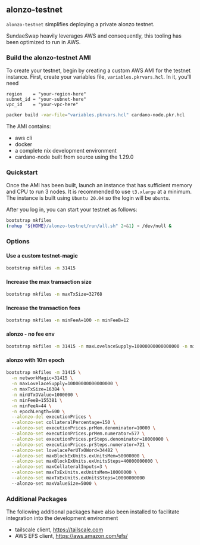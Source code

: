 alonzo-testnet
-------------

`alonzo-testnet` simplifies deploying a private alonzo testnet.

SundaeSwap heavily leverages AWS and consequently, this tooling has 
been optimized to run in AWS.

### Build the alonzo-testnet AMI

To create your testnet, begin by creating a custom AWS AMI for the testnet
instance.  First, create your variables file, `variables.pkrvars.hcl`.  In
it, you'll need

```hcl
region    = "your-region-here"
subnet_id = "your-subnet-here"
vpc_id    = "your-vpc-here"
```

```bash
packer build -var-file="variables.pkrvars.hcl" cardano-node.pkr.hcl
```

The AMI contains:

* aws cli
* docker
* a complete nix development environment
* cardano-node built from source using the 1.29.0

### Quickstart

Once the AMI has been built, launch an instance that has sufficient memory and CPU 
to run 3 nodes.  It is recommended to use `t3.xlarge` at a minimum.  The instance
is built using `Ubuntu 20.04` so the login will be `ubuntu`.

After you log in, you can start your testnet as follows:

```bash
bootstrap mkfiles
(nohup "${HOME}/alonzo-testnet/run/all.sh" 2>&1) > /dev/null &
```

### Options

#### Use a custom testnet-magic

```bash
bootstrap mkfiles -m 31415
```

#### Increase the max transaction size

```bash
bootstrap mkfiles -n maxTxSize=32768
```

#### Increase the transaction fees

```bash
bootstrap mkfiles -n minFeeA=100 -n minFeeB=12
```

#### alonzo - no fee env

```bash
bootstrap mkfiles -m 31415 -n maxLovelaceSupply=10000000000000000 -n minFeeA=0
```

#### alonzo with 10m epoch

```bash
bootstrap mkfiles -m 31415 \
  -n networkMagic=31415 \
  -n maxLovelaceSupply=10000000000000000 \
  -n maxTxSize=16384 \
  -n minUTxOValue=1000000 \
  -n minFeeB=155381 \
  -n minFeeA=44 \
  -n epochLength=600 \
  --alonzo-del executionPrices \
  --alonzo-set collateralPercentage=150 \
  --alonzo-set executionPrices.prMem.denominator=10000 \
  --alonzo-set executionPrices.prMem.numerator=577 \
  --alonzo-set executionPrices.prSteps.denominator=10000000 \
  --alonzo-set executionPrices.prSteps.numerator=721 \
  --alonzo-set lovelacePerUTxOWord=34482 \
  --alonzo-set maxBlockExUnits.exUnitsMem=50000000 \
  --alonzo-set maxBlockExUnits.exUnitsSteps=40000000000 \
  --alonzo-set maxCollateralInputs=3 \
  --alonzo-set maxTxExUnits.exUnitsMem=10000000 \
  --alonzo-set maxTxExUnits.exUnitsSteps=10000000000 
  --alonzo-set maxValueSize=5000 \
```

### Additional Packages

The following additional packages have also been installed to facilitate
integration into the development environment

* tailscale client, https://tailscale.com
* AWS EFS client, https://aws.amazon.com/efs/
